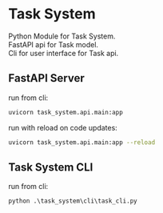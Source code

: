 # Task System

Python Module for Task System.  
FastAPI api for Task model.  
Cli for user interface for Task api.

## FastAPI Server

run from cli:

```sh
uvicorn task_system.api.main:app
```

run with reload on code updates:

```sh
uvicorn task_system.api.main:app --reload
```

## Task System CLI

run from cli:

```
python .\task_system\cli\task_cli.py
```
